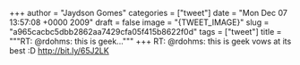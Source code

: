 
+++
author = "Jaydson Gomes"
categories = ["tweet"]
date = "Mon Dec 07 13:57:08 +0000 2009"
draft = false
image = "{TWEET_IMAGE}"
slug = "a965cacbc5dbb2862aa7429cfa05f415b8622f0d"
tags = ["tweet"]
title = """RT: @rdohms: this is geek..."""
+++
RT: @rdohms: this is geek vows at its best :D http://bit.ly/65J2LK

